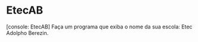 # EtecAB
[console: EtecAB] Faça um programa que exiba o nome da sua escola: Etec Adolpho Berezin.


